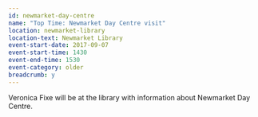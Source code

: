 ```yaml
---
id: newmarket-day-centre
name: "Top Time: Newmarket Day Centre visit"
location: newmarket-library
location-text: Newmarket Library
event-start-date: 2017-09-07
event-start-time: 1430
event-end-time: 1530
event-category: older
breadcrumb: y
---
```


Veronica Fixe will be at the library with information about Newmarket Day Centre.
